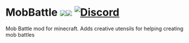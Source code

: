 # MobBattle [![](http://cf.way2muchnoise.eu/full_268746.svg)![](http://cf.way2muchnoise.eu/versions/268746.svg)](https://www.curseforge.com/minecraft/mc-mods/mob-battle-mod) [![Discord](https://img.shields.io/discord/790631506313478155?color=0a48c4&label=discord)](https://discord.gg/K7G9GyER)
Mob Battle mod for minecraft.
Adds creative utensils for helping creating mob battles
